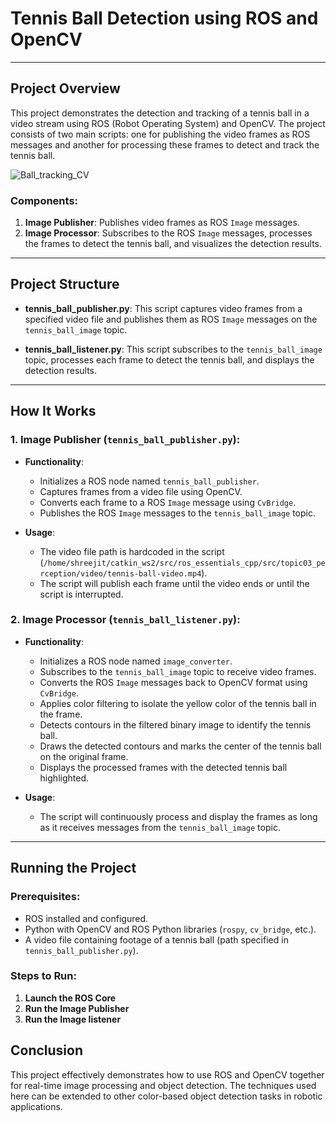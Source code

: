 # Tennis Ball Detection using ROS and OpenCV
---

## Project Overview

This project demonstrates the detection and tracking of a tennis ball in a video stream using ROS (Robot Operating System) and OpenCV. The project consists of two main scripts: one for publishing the video frames as ROS messages and another for processing these frames to detect and track the tennis ball.

![Ball_tracking_CV](https://github.com/user-attachments/assets/8249fa4d-95e2-4e4e-b9ef-999fbcb29be6)

### Components:
1. **Image Publisher**: Publishes video frames as ROS `Image` messages.
2. **Image Processor**: Subscribes to the ROS `Image` messages, processes the frames to detect the tennis ball, and visualizes the detection results.

---

## Project Structure

- **tennis_ball_publisher.py**: This script captures video frames from a specified video file and publishes them as ROS `Image` messages on the `tennis_ball_image` topic.

- **tennis_ball_listener.py**: This script subscribes to the `tennis_ball_image` topic, processes each frame to detect the tennis ball, and displays the detection results.

---

## How It Works

### 1. Image Publisher (`tennis_ball_publisher.py`):
- **Functionality**:
  - Initializes a ROS node named `tennis_ball_publisher`.
  - Captures frames from a video file using OpenCV.
  - Converts each frame to a ROS `Image` message using `CvBridge`.
  - Publishes the ROS `Image` messages to the `tennis_ball_image` topic.

- **Usage**:
  - The video file path is hardcoded in the script (`/home/shreejit/catkin_ws2/src/ros_essentials_cpp/src/topic03_perception/video/tennis-ball-video.mp4`).
  - The script will publish each frame until the video ends or until the script is interrupted.

### 2. Image Processor (`tennis_ball_listener.py`):
- **Functionality**:
  - Initializes a ROS node named `image_converter`.
  - Subscribes to the `tennis_ball_image` topic to receive video frames.
  - Converts the ROS `Image` messages back to OpenCV format using `CvBridge`.
  - Applies color filtering to isolate the yellow color of the tennis ball in the frame.
  - Detects contours in the filtered binary image to identify the tennis ball.
  - Draws the detected contours and marks the center of the tennis ball on the original frame.
  - Displays the processed frames with the detected tennis ball highlighted.

- **Usage**:
  - The script will continuously process and display the frames as long as it receives messages from the `tennis_ball_image` topic.

---

## Running the Project

### Prerequisites:
- ROS installed and configured.
- Python with OpenCV and ROS Python libraries (`rospy`, `cv_bridge`, etc.).
- A video file containing footage of a tennis ball (path specified in `tennis_ball_publisher.py`).

### Steps to Run:

1. **Launch the ROS Core**
2. **Run the Image Publisher**
3. **Run the Image listener**

 ## Conclusion
 This project effectively demonstrates how to use ROS and OpenCV together for real-time image processing and object detection. The techniques used here can be extended to other color-based object detection tasks in robotic applications.

